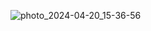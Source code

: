 ![photo_2024-04-20_15-36-56](https://github.com/FedorDanilenko/ProductTree/assets/106027601/f09055f2-1999-40fa-b4a9-15410dabd2df)
